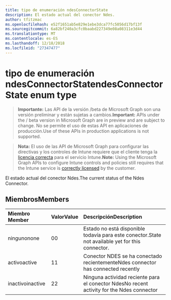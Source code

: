 ```yaml
---
title: tipo de enumeración ndesConnectorState
description: El estado actual del conector Ndes.
author: tfitzmac
ms.openlocfilehash: e52f1651ab5e829e1ebe3dca77fc5056d17bf13f
ms.sourcegitcommit: 6a82bf240a3cfc0baabd227349e08a08311e3d44
ms.translationtype: MT
ms.contentlocale: es-ES
ms.lasthandoff: 12/18/2018
ms.locfileid: "27347477"
---
```

# <a name="ndesconnectorstate-enum-type"></a><span data-ttu-id="2e97c-103">tipo de enumeración ndesConnectorState</span><span class="sxs-lookup"><span data-stu-id="2e97c-103">ndesConnectorState enum type</span></span>

> <span data-ttu-id="2e97c-104">**Importante:** Las API de la versión /beta de Microsoft Graph son una versión preliminar y están sujetas a cambios.</span><span class="sxs-lookup"><span data-stu-id="2e97c-104">**Important:** APIs under the / beta version in Microsoft Graph are in preview and are subject to change.</span></span> <span data-ttu-id="2e97c-105">No se permite el uso de estas API en aplicaciones de producción.</span><span class="sxs-lookup"><span data-stu-id="2e97c-105">Use of these APIs in production applications is not supported.</span></span>

> <span data-ttu-id="2e97c-106">**Nota:** El uso de las API de Microsoft Graph para configurar las directivas y los controles de Intune requiere que el cliente tenga la [licencia correcta](https://go.microsoft.com/fwlink/?linkid=839381) para el servicio Intune.</span><span class="sxs-lookup"><span data-stu-id="2e97c-106">**Note:** Using the Microsoft Graph APIs to configure Intune controls and policies still requires that the Intune service is [correctly licensed](https://go.microsoft.com/fwlink/?linkid=839381) by the customer.</span></span>

<span data-ttu-id="2e97c-107">El estado actual del conector Ndes.</span><span class="sxs-lookup"><span data-stu-id="2e97c-107">The current status of the Ndes Connector.</span></span>
## <a name="members"></a><span data-ttu-id="2e97c-108">Miembros</span><span class="sxs-lookup"><span data-stu-id="2e97c-108">Members</span></span>
|<span data-ttu-id="2e97c-109">Miembro	</span><span class="sxs-lookup"><span data-stu-id="2e97c-109">Member</span></span>|<span data-ttu-id="2e97c-110">Valor</span><span class="sxs-lookup"><span data-stu-id="2e97c-110">Value</span></span>|<span data-ttu-id="2e97c-111">Descripción</span><span class="sxs-lookup"><span data-stu-id="2e97c-111">Description</span></span>|
|:---|:---|:---|
|<span data-ttu-id="2e97c-112">ninguno</span><span class="sxs-lookup"><span data-stu-id="2e97c-112">none</span></span>|<span data-ttu-id="2e97c-113">0</span><span class="sxs-lookup"><span data-stu-id="2e97c-113">0</span></span>|<span data-ttu-id="2e97c-114">Estado no está disponible todavía para este conector.</span><span class="sxs-lookup"><span data-stu-id="2e97c-114">State not available yet for this connector.</span></span>|
|<span data-ttu-id="2e97c-115">activo</span><span class="sxs-lookup"><span data-stu-id="2e97c-115">active</span></span>|<span data-ttu-id="2e97c-116">1</span><span class="sxs-lookup"><span data-stu-id="2e97c-116">1</span></span>|<span data-ttu-id="2e97c-117">Conector NDES se ha conectado recientemente</span><span class="sxs-lookup"><span data-stu-id="2e97c-117">Ndes connector has connected recently</span></span>|
|<span data-ttu-id="2e97c-118">inactivo</span><span class="sxs-lookup"><span data-stu-id="2e97c-118">inactive</span></span>|<span data-ttu-id="2e97c-119">2</span><span class="sxs-lookup"><span data-stu-id="2e97c-119">2</span></span>|<span data-ttu-id="2e97c-120">Ninguna actividad reciente para el conector Ndes</span><span class="sxs-lookup"><span data-stu-id="2e97c-120">No recent activity for the Ndes connector</span></span>|





